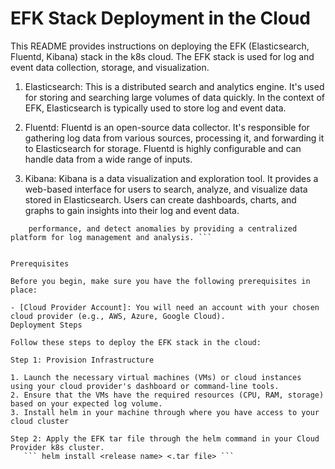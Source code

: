 # EFK Stack Deployment in the Cloud

This README provides instructions on deploying the EFK (Elasticsearch, Fluentd, Kibana) stack in the k8s cloud. The EFK stack is used for log and event data collection, storage, and visualization.

1. Elasticsearch: This is a distributed search and analytics engine. It's used for storing and searching large volumes of data quickly. In the context of EFK, Elasticsearch is typically used to store log and event data.

2. Fluentd: Fluentd is an open-source data collector. It's responsible for gathering log data from various sources, processing it, and forwarding it to Elasticsearch for storage. Fluentd is highly configurable and can handle data 
   from a wide range of inputs.

3. Kibana: Kibana is a data visualization and exploration tool. It provides a web-based interface for users to search, analyze, and visualize data stored in Elasticsearch. Users can create dashboards, charts, and graphs to gain 
   insights into their log and event data.

``` EFK is commonly used in DevOps and IT operations to monitor and analyze logs from various applications and systems. It helps organizations troubleshoot issues, track system 
    performance, and detect anomalies by providing a centralized platform for log management and analysis. ```


Prerequisites

Before you begin, make sure you have the following prerequisites in place:

- [Cloud Provider Account]: You will need an account with your chosen cloud provider (e.g., AWS, Azure, Google Cloud).
Deployment Steps

Follow these steps to deploy the EFK stack in the cloud:

Step 1: Provision Infrastructure

1. Launch the necessary virtual machines (VMs) or cloud instances using your cloud provider's dashboard or command-line tools.
2. Ensure that the VMs have the required resources (CPU, RAM, storage) based on your expected log volume.
3. Install helm in your machine through where you have access to your cloud cluster

Step 2: Apply the EFK tar file through the helm command in your Cloud Provider k8s cluster.
   ``` helm install <release name> <.tar file> ```
  



